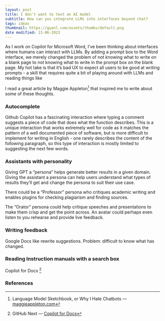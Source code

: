 ```yaml
---
layout: post
title: I don't want to text an AI model
subtitle: How can you integrate LLMs into interfaces beyond chat?
tags: ideas
thumbnail: https://gyanl.com/assets/thumbs/default.png
date modified: 13-06-2023
---
```


As I work on Copilot for Microsoft Word, I’ve been thinking about interfaces where humans can interact with LLMs. By adding a prompt box to the Word interface, we merely changed the problem of not knowing what to write on a blank page to not knowing what to write in the prompt box on the blank page. My hot take is that it’s bad UX to expect all users to be good at writing prompts - a skill that requires quite a bit of playing around with LLMs and reading things like 

I read a great article by Maggie Appleton[^1] that inspired me to write about some of these thoughts.

### Autocomplete

Github Copilot has a fascinating interaction where typing a comment suggests a piece of code that does what the function describes. This is a unique interaction that works extremely well for code as it matches the pattern of a well documented piece of software, but is more difficult to implement for writing in English - one rarely describes the content of the following paragraph, so this type of interaction is mostly limited to suggesting the next few words.

### Assistants with personality

Giving GPT a “persona” helps generate better results in a given domain. Giving the assistant a persona can help users understand what types of results they’ll get and change the persona to suit their use case. 

There could be a “Professor” persona who critiques academic writing and enables plugins for checking plagiarism and finding sources. 

The “Orator” persona could help critique speeches and presentations to make them crisp and get the point across. An avatar could perhaps even listen to you rehearse and provide live feedback.

### Writing feedback

Google Docs like rewrite suggestions. Problem: difficult to know what has changed.

### Reading Instruction manuals with a search box

Copilot for Docs [^2]

### References

[^1]: Language Model Sketchbook, or Why I Hate Chatbots — [maggieappleton.com](https://maggieappleton.com/lm-sketchbook)

[^2]: GitHub Next — [Copilot for Docs](https://githubnext.com/projects/copilot-for-docs/)
